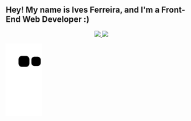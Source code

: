 ## Hey! My name is Ives Ferreira, and I'm a Front-End Web Developer :)

<div align="center">
  <a href="https://github.com/IvesFerreira">
  <img height="184em" src="https://github-readme-stats.vercel.app/api?username=IvesFerreira&theme=codeSTACKr&show_icons=true" />
  <img height="184em" src="https://github-readme-stats.vercel.app/api/top-langs/?username=IvesFerreira&layout=compact&langs_count=7&theme=codeSTACKr"/>
</div>

![Snake animation](https://github.com/IvesFerreira/IvesFerreira/blob/output/github-contribution-grid-snake.svg)

